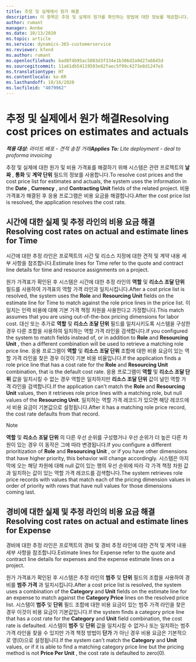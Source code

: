 ```yaml
---
title: 추정 및 실제에서 원가 해결
description: 이 항목은 추정 및 실제의 원가를 확인하는 방법에 대한 정보를 제공합니다.
author: rumant
manager: Annbe
ms.date: 10/13/2020
ms.topic: article
ms.service: dynamics-365-customerservice
ms.reviewer: kfend
ms.author: rumant
ms.openlocfilehash: bad8f4b95ac5803d3f334e1b306d2a9d27a6645d
ms.sourcegitcommit: 11a61db54119503e82faec5f99c4273e8d1247e5
ms.translationtype: HT
ms.contentlocale: ko-KR
ms.lasthandoff: 10/16/2020
ms.locfileid: "4079962"
---
```

# <a name="resolving-cost-prices-on-estimates-and-actuals"></a><span data-ttu-id="2d5db-103">추정 및 실제에서 원가 해결</span><span class="sxs-lookup"><span data-stu-id="2d5db-103">Resolving cost prices on estimates and actuals</span></span>

<span data-ttu-id="2d5db-104">_**적용 대상:** 라이트 배포 - 견적 송장 거래_</span><span class="sxs-lookup"><span data-stu-id="2d5db-104">_**Applies To:** Lite deployment - deal to proforma invoicing_</span></span>

<span data-ttu-id="2d5db-105">추정 및 실제에 대한 원가 및 비용 가격표를 해결하기 위해 시스템은 관련 프로젝트의 **날짜** , **통화** 및 **계약 단위** 필드의 정보를 사용합니다.</span><span class="sxs-lookup"><span data-stu-id="2d5db-105">To resolve cost prices and the cost price list for estimates and actuals, the system uses the information in the **Date** , **Currency** , and **Contracting Unit** fields of the related project.</span></span> <span data-ttu-id="2d5db-106">비용 가격표가 해결된 후 응용 프로그램은 비용 요금을 해결합니다.</span><span class="sxs-lookup"><span data-stu-id="2d5db-106">After the cost price list is resolved, the application resolves the cost rate.</span></span>

## <a name="resolving-cost-rates-on-actual-and-estimate-lines-for-time"></a><span data-ttu-id="2d5db-107">시간에 대한 실제 및 추정 라인의 비용 요금 해결</span><span class="sxs-lookup"><span data-stu-id="2d5db-107">Resolving cost rates on actual and estimate lines for Time</span></span>

<span data-ttu-id="2d5db-108">시간에 대한 추정 라인은 프로젝트의 시간 및 리소스 지정에 대한 견적 및 계약 내용 세부 사항을 참조합니다.</span><span class="sxs-lookup"><span data-stu-id="2d5db-108">Estimate lines for Time refer to the quote and contract line details for time and resource assignments on a project.</span></span>

<span data-ttu-id="2d5db-109">원가 가격표가 확인된 후 시스템은 시간에 대한 추정 라인의 **역할** 및 **리소스 조달 단위** 필드를 사용하여 가격표의 역할 가격 라인과 일치시킵니다.</span><span class="sxs-lookup"><span data-stu-id="2d5db-109">After a cost price list is resolved, the system uses the **Role** and **Resourcing Unit** fields on the estimate line for Time to match against the role price lines in the price list.</span></span> <span data-ttu-id="2d5db-110">이 일치는 인력 비용에 대해 기본 가격 책정 차원을 사용한다고 가정합니다.</span><span class="sxs-lookup"><span data-stu-id="2d5db-110">This match assumes that you are using out-of-the-box pricing dimensions for labor cost.</span></span> <span data-ttu-id="2d5db-111">대신 또는 추가로 **역할** 및 **리소스 조달 단위** 필드를 일치시키도록 시스템을 구성한 경우 다른 조합을 사용하여 일치하는 역할 가격 라인을 검색합니다.</span><span class="sxs-lookup"><span data-stu-id="2d5db-111">If you configured the system to match fields instead of, or in addition to **Role** and **Resourcing Unit** , then a different combination will be used to retrieve a matching role price line.</span></span> <span data-ttu-id="2d5db-112">응용 프로그램이 **역할** 및 **리소스 조달 단위** 조합에 대한 비용 요금이 있는 역할 가격 라인을 찾은 경우 이것이 기본 비용 비율입니다.</span><span class="sxs-lookup"><span data-stu-id="2d5db-112">If the application finds a role price line that has a cost rate for the **Role** and **Resourcing Unit** combination, that is the default cost rate.</span></span> <span data-ttu-id="2d5db-113">응용 프로그램이 **역할** 및 **리소스 조달 단위** 값을 일치시킬 수 없는 경우 역할은 일치하지만 **리소스 조달 단위** 값이 널인 역할 가격 라인을 검색합니다.</span><span class="sxs-lookup"><span data-stu-id="2d5db-113">If the application can't match the **Role** and **Resourcing Unit** values, then it retrieves role price lines with a matching role, but null values of the **Resourcing Unit**.</span></span> <span data-ttu-id="2d5db-114">일치하는 역할 가격 레코드가 있으면 해당 레코드에서 비용 요금이 기본값으로 설정됩니다.</span><span class="sxs-lookup"><span data-stu-id="2d5db-114">After it has a matching role price record, the cost rate defaults from that record.</span></span> 

> [!NOTE]
> <span data-ttu-id="2d5db-115">**역할** 및 **리소스 조달 단위** 의 다른 우선 순위를 구성했거나 우선 순위가 더 높은 다른 차원이 있는 경우 이 동작은 그에 따라 변경됩니다.</span><span class="sxs-lookup"><span data-stu-id="2d5db-115">If you configure a different prioritization of **Role** and **Resourcing Unit** , or if you have other dimensions that have higher priority, this behavior will change accordingly.</span></span> <span data-ttu-id="2d5db-116">시스템은 마지막에 오는 해당 차원에 대해 null 값이 있는 행의 우선 순위에 따라 각 가격 책정 차원 값과 일치하는 값이 있는 역할 가격 레코드를 검색합니다.</span><span class="sxs-lookup"><span data-stu-id="2d5db-116">The system retrieves role price records with values that match each of the pricing dimension values in order of priority with rows that have null values for those dimensions coming last.</span></span>

## <a name="resolving-cost-rates-on-actual-and-estimate-lines-for-expense"></a><span data-ttu-id="2d5db-117">경비에 대한 실제 및 추정 라인의 비용 요금 해결</span><span class="sxs-lookup"><span data-stu-id="2d5db-117">Resolving cost rates on actual and estimate lines for Expense</span></span>

<span data-ttu-id="2d5db-118">경비에 대한 추정 라인은 프로젝트의 경비 및 경비 추정 라인에 대한 견적 및 계약 내용 세부 사항을 참조합니다.</span><span class="sxs-lookup"><span data-stu-id="2d5db-118">Estimate lines for Expense refer to the quote and contract line details for expenses and the expense estimate lines on a project.</span></span>

<span data-ttu-id="2d5db-119">원가 가격표가 확인된 후 시스템은 추정 라인의 **범주** 및 **단위** 필드의 조합을 사용하여 경비를 **범주 가격** 과 일치시킵니다.</span><span class="sxs-lookup"><span data-stu-id="2d5db-119">After a cost price list is resolved, the system uses a combination of the **Category** and **Unit** fields on the estimate line for an expense to match against the **Category Price** lines on the resolved price list.</span></span> <span data-ttu-id="2d5db-120">시스템이 **범주** 및 **단위** 필드 조합에 대한 비용 요금이 있는 범주 가격 라인을 찾은 경우 이것이 비용 요금이 기본값입니다.</span><span class="sxs-lookup"><span data-stu-id="2d5db-120">If the system finds a category price line that has a cost rate for the **Category** and **Unit** field combination, the cost rate is defaulted.</span></span> <span data-ttu-id="2d5db-121">시스템이 **범주** 및 **단위** 값을 일치시킬 수 없거나 또는 일치하는 범주 가격 라인을 찾을 수 있지만 가격 책정 방법이 **단가** 가 아닌 경우 비용 요금은 기본적으로 영(0)으로 설정됩니다.</span><span class="sxs-lookup"><span data-stu-id="2d5db-121">If the system can't match the **Category** and **Unit** values, or if it is able to find a matching category price line but the pricing method is not **Price Per Unit** , the cost rate is defaulted to zero(0).</span></span>
